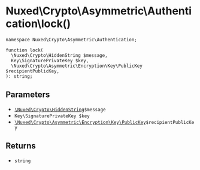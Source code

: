 # Nuxed\\Crypto\\Asymmetric\\Authentication\\lock()




``` Hack
namespace Nuxed\Crypto\Asymmetric\Authentication;

function lock(
  \Nuxed\Crypto\HiddenString $message,
  Key\SignaturePrivateKey $key,
  \Nuxed\Crypto\Asymmetric\Encryption\Key\PublicKey $recipientPublicKey,
): string;
```




## Parameters




+ [` \Nuxed\Crypto\HiddenString `](<class.Nuxed.Crypto.HiddenString.md>)`` $message ``
+ ` Key\SignaturePrivateKey $key `
+ [` \Nuxed\Crypto\Asymmetric\Encryption\Key\PublicKey `](<class.Nuxed.Crypto.Asymmetric.Encryption.Key.PublicKey.md>)`` $recipientPublicKey ``




## Returns




* ` string `